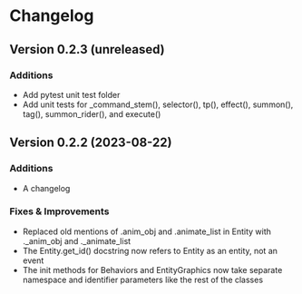 # Changelog


## Version 0.2.3 (unreleased)

### Additions
* Add pytest unit test folder
* Add unit tests for _command_stem(), selector(), tp(), effect(), summon(), tag(), summon_rider(), and execute()


## Version 0.2.2 (2023-08-22)

### Additions
* A changelog

### Fixes & Improvements
* Replaced old mentions of .anim_obj and .animate_list in Entity with ._anim_obj and ._animate_list
* The Entity.get_id() docstring now refers to Entity as an entity, not an event
* The init methods for Behaviors and EntityGraphics now take separate namespace and identifier parameters like the rest of the classes
